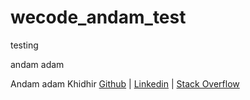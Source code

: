 # wecode_andam_test
testing

andam adam 

Andam adam Khidhir [Github](https://github.com/andam20) | [Linkedin](https://www.linkedin.com/in/andam-adam-78a8391ab/) | [Stack Overflow](https://stackoverflow.com/users/13128222/andam-adam)
